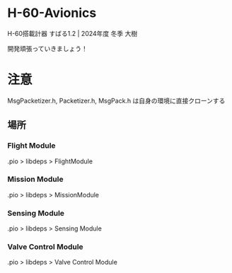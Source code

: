 # H-60-Avionics
H-60搭載計器 すばる1.2 | 2024年度 冬季 大樹

開発頑張っていきましょう！

# 注意

MsgPacketizer.h, Packetizer.h, MsgPack.h は自身の環境に直接クローンする

## 場所
### Flight Module
.pio > libdeps > FlightModule

### Mission Module
.pio > libdeps > MissionModule

### Sensing Module
.pio > libdeps > Sensing Module

### Valve Control Module
.pio > libdeps > Valve Control Module
